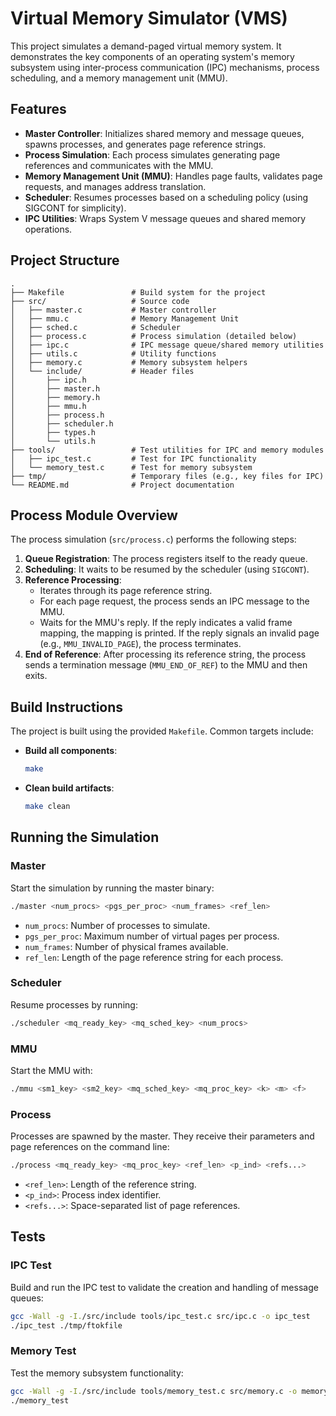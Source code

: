 # Virtual Memory Simulator (VMS)

This project simulates a demand-paged virtual memory system. It demonstrates the key components of an operating system's memory subsystem using inter-process communication (IPC) mechanisms, process scheduling, and a memory management unit (MMU).

## Features

- **Master Controller**: Initializes shared memory and message queues, spawns processes, and generates page reference strings.
- **Process Simulation**: Each process simulates generating page references and communicates with the MMU.
- **Memory Management Unit (MMU)**: Handles page faults, validates page requests, and manages address translation.
- **Scheduler**: Resumes processes based on a scheduling policy (using SIGCONT for simplicity).
- **IPC Utilities**: Wraps System V message queues and shared memory operations.

## Project Structure

```
.
├── Makefile               # Build system for the project
├── src/                   # Source code
│   ├── master.c           # Master controller
│   ├── mmu.c              # Memory Management Unit
│   ├── sched.c            # Scheduler
│   ├── process.c          # Process simulation (detailed below)
│   ├── ipc.c              # IPC message queue/shared memory utilities
│   ├── utils.c            # Utility functions
│   ├── memory.c           # Memory subsystem helpers
│   └── include/           # Header files
│       ├── ipc.h
│       ├── master.h
│       ├── memory.h
│       ├── mmu.h
│       ├── process.h
│       ├── scheduler.h
│       ├── types.h
│       └── utils.h
├── tools/                 # Test utilities for IPC and memory modules
│   ├── ipc_test.c         # Test for IPC functionality
│   └── memory_test.c      # Test for memory subsystem
├── tmp/                   # Temporary files (e.g., key files for IPC)
└── README.md              # Project documentation
```

## Process Module Overview

The process simulation (`src/process.c`) performs the following steps:

1. **Queue Registration**: The process registers itself to the ready queue.
2. **Scheduling**: It waits to be resumed by the scheduler (using `SIGCONT`).
3. **Reference Processing**:
   - Iterates through its page reference string.
   - For each page request, the process sends an IPC message to the MMU.
   - Waits for the MMU's reply. If the reply indicates a valid frame mapping, the mapping is printed. If the reply signals an invalid page (e.g., `MMU_INVALID_PAGE`), the process terminates.
4. **End of Reference**: After processing its reference string, the process sends a termination message (`MMU_END_OF_REF`) to the MMU and then exits.

## Build Instructions

The project is built using the provided `Makefile`. Common targets include:

- **Build all components**:
  ```bash
  make
  ```

- **Clean build artifacts**:
  ```bash
  make clean
  ```

## Running the Simulation

### Master
Start the simulation by running the master binary:
```bash
./master <num_procs> <pgs_per_proc> <num_frames> <ref_len>
```
- `num_procs`: Number of processes to simulate.
- `pgs_per_proc`: Maximum number of virtual pages per process.
- `num_frames`: Number of physical frames available.
- `ref_len`: Length of the page reference string for each process.

### Scheduler
Resume processes by running:
```bash
./scheduler <mq_ready_key> <mq_sched_key> <num_procs>
```

### MMU
Start the MMU with:
```bash
./mmu <sm1_key> <sm2_key> <mq_sched_key> <mq_proc_key> <k> <m> <f>
```

### Process
Processes are spawned by the master. They receive their parameters and page references on the command line:
```bash
./process <mq_ready_key> <mq_proc_key> <ref_len> <p_ind> <refs...>
```
- `<ref_len>`: Length of the reference string.
- `<p_ind>`: Process index identifier.
- `<refs...>`: Space-separated list of page references.

## Tests

### IPC Test
Build and run the IPC test to validate the creation and handling of message queues:
```bash
gcc -Wall -g -I./src/include tools/ipc_test.c src/ipc.c -o ipc_test
./ipc_test ./tmp/ftokfile
```

### Memory Test
Test the memory subsystem functionality:
```bash
gcc -Wall -g -I./src/include tools/memory_test.c src/memory.c -o memory_test
./memory_test
```
